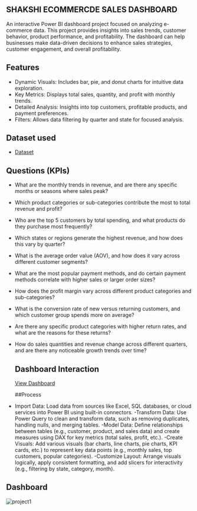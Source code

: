 ## **SHAKSHI ECOMMERCDE SALES DASHBOARD**
An interactive Power BI dashboard project focused on analyzing e-commerce data. This project provides insights into sales trends, customer behavior, product performance, and profitability. The dashboard can help businesses make data-driven decisions to enhance sales strategies, customer engagement, and overall profitability.

## Features
- Dynamic Visuals: Includes bar, pie, and donut charts for intuitive data exploration.
- Key Metrics: Displays total sales, quantity, and profit with monthly trends.
- Detailed Analysis: Insights into top customers, profitable products, and payment preferences.
- Filters: Allows data filtering by quarter and state for focused analysis.

## Dataset used
- <a href ="https://github.com/DataDrivenShakshi/Ecommerce-Insights-Dashboard/blob/main/1stproject.pbix">Dataset</a>

## Questions (KPIs)
- What are the monthly trends in revenue, and are there any specific months or seasons where sales peak?
- Which product categories or sub-categories contribute the most to total revenue and profit?
- Who are the top 5 customers by total spending, and what products do they purchase most frequently?
- Which states or regions generate the highest revenue, and how does this vary by quarter?
- What is the average order value (AOV), and how does it vary across different customer segments?
- What are the most popular payment methods, and do certain payment methods correlate with higher sales or larger order sizes?
- How does the profit margin vary across different product categories and sub-categories?
- What is the conversion rate of new versus returning customers, and which customer group spends more on average?
- Are there any specific product categories with higher return rates, and what are the reasons for these returns?
- How do sales quantities and revenue change across different quarters, and are there any noticeable growth trends over time?

  ## Dashboard Interaction
  <a href="https://github.com/DataDrivenShakshi/Ecommerce-Insights-Dashboard/blob/main/project1.png">View Dashboard</a>

  ##Process
- Import Data: Load data from sources like Excel, SQL databases, or cloud services into Power BI using built-in connectors.
-Transform Data: Use Power Query to clean and transform data, such as removing duplicates, handling nulls, and merging tables.
-Model Data: Define relationships between tables (e.g., customer, product, and sales data) and create measures using DAX for key metrics (total sales, profit, etc.).
-Create Visuals: Add various visuals (bar charts, line charts, pie charts, KPI cards, etc.) to represent key data points (e.g., monthly sales, top customers, popular categories).
-Customize Layout: Arrange visuals logically, apply consistent formatting, and add slicers for interactivity (e.g., filtering by state, category, month).

## Dashboard
![project1](https://github.com/user-attachments/assets/dcf5deaf-fd53-405f-9f03-ee3a761687f9)



